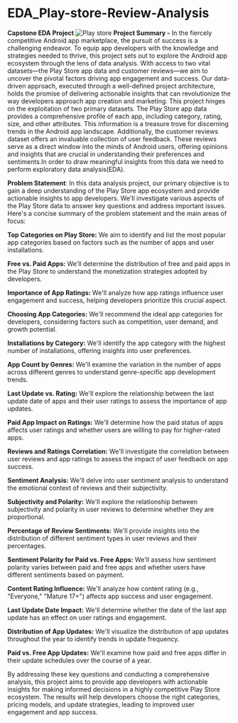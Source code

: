 # EDA_Play-store-Review-Analysis
**Capstone EDA Project**
![Play store](https://github.com/Sachinvt/EDA_Play-store-Review-Analysis/assets/140580938/a95eb6e7-c6b0-41d9-ae02-519e03396ad9)
**Project Summary -**
In the fiercely competitive Android app marketplace, the pursuit of success is a challenging endeavor. To equip app developers with the knowledge and strategies needed to thrive, this project sets out to explore the Android app ecosystem through the lens of data analysis. With access to two vital datasets—the Play Store app data and customer reviews—we aim to uncover the pivotal factors driving app engagement and success. Our data-driven approach, executed through a well-defined project architecture, holds the promise of delivering actionable insights that can revolutionize the way developers approach app creation and marketing.
This project hinges on the exploitation of two primary datasets. The Play Store app data provides a comprehensive profile of each app, including category, rating, size, and other attributes. This information is a treasure trove for discerning trends in the Android app landscape. Additionally, the customer reviews dataset offers an invaluable collection of user feedback. These reviews serve as a direct window into the minds of Android users, offering opinions and insights that are crucial in understanding their preferences and sentiments.In order to draw meaningful insights from this data we need to perform exploratory data analysis(EDA).

**Problem Statement**:
In this data analysis project, our primary objective is to gain a deep understanding of the Play Store app ecosystem and provide actionable insights to app developers. We'll investigate various aspects of the Play Store data to answer key questions and address important issues. Here's a concise summary of the problem statement and the main areas of focus:

**Top Categories on Play Store:** We aim to identify and list the most popular app categories based on factors such as the number of apps and user installations.

**Free vs. Paid Apps:** We'll determine the distribution of free and paid apps in the Play Store to understand the monetization strategies adopted by developers.

**Importance of App Ratings:** We'll analyze how app ratings influence user engagement and success, helping developers prioritize this crucial aspect.

**Choosing App Categories:** We'll recommend the ideal app categories for developers, considering factors such as competition, user demand, and growth potential.

**Installations by Category:** We'll identify the app category with the highest number of installations, offering insights into user preferences.

**App Count by Genres:** We'll examine the variation in the number of apps across different genres to understand genre-specific app development trends.

**Last Update vs. Rating:** We'll explore the relationship between the last update date of apps and their user ratings to assess the importance of app updates.

**Paid App Impact on Ratings:** We'll determine how the paid status of apps affects user ratings and whether users are willing to pay for higher-rated apps.

**Reviews and Ratings Correlation:** We'll investigate the correlation between user reviews and app ratings to assess the impact of user feedback on app success.

**Sentiment Analysis:** We'll delve into user sentiment analysis to understand the emotional context of reviews and their subjectivity.

**Subjectivity and Polarity:** We'll explore the relationship between subjectivity and polarity in user reviews to determine whether they are proportional.

**Percentage of Review Sentiments:** We'll provide insights into the distribution of different sentiment types in user reviews and their percentages.

**Sentiment Polarity for Paid vs. Free Apps:** We'll assess how sentiment polarity varies between paid and free apps and whether users have different sentiments based on payment.

**Content Rating Influence:** We'll analyze how content rating (e.g., "Everyone," "Mature 17+") affects app success and user engagement.

**Last Update Date Impact:** We'll determine whether the date of the last app update has an effect on user ratings and engagement.

**Distribution of App Updates:** We'll visualize the distribution of app updates throughout the year to identify trends in update frequency.

**Paid vs. Free App Updates:** We'll examine how paid and free apps differ in their update schedules over the course of a year.

By addressing these key questions and conducting a comprehensive analysis, this project aims to provide app developers with actionable insights for making informed decisions in a highly competitive Play Store ecosystem. The results will help developers choose the right categories, pricing models, and update strategies, leading to improved user engagement and app success.
